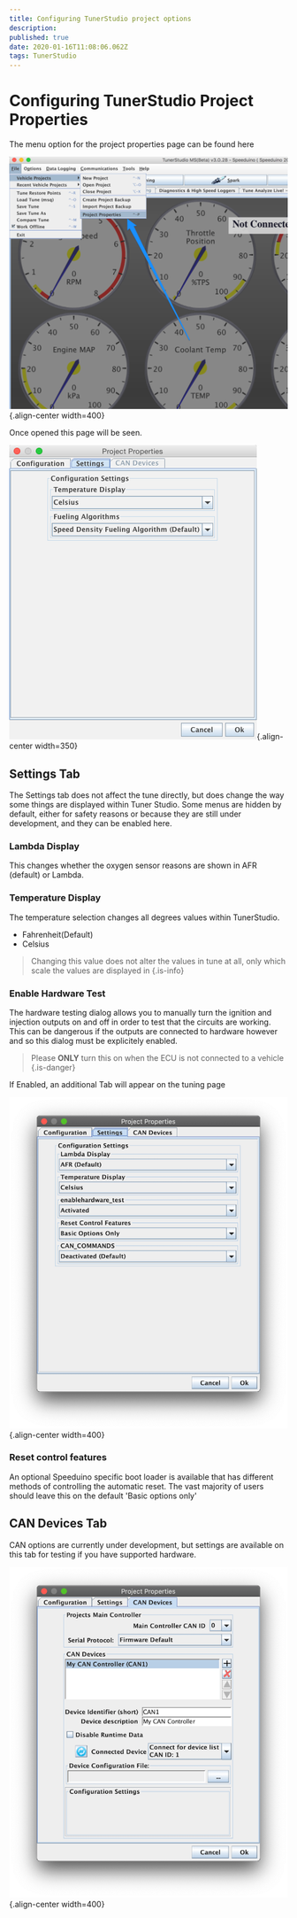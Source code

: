 ```yaml
---
title: Configuring TunerStudio project options
description: 
published: true
date: 2020-01-16T11:08:06.062Z
tags: TunerStudio
---
```


# Configuring TunerStudio Project Properties

The menu option for the project properties page can be found here

![TS_9.png](/img/TunerStudio/TS_9.png){.align-center width=400}

Once opened this page will be seen. 

![TS_4.png](/img/TunerStudio/TS_4.png){.align-center width=350}

## Settings Tab
The Settings tab does not affect the tune directly, but does change the way some things are displayed within Tuner Studio. Some menus are hidden by default, either for safety reasons or because they are still under development, and they can be enabled here.

### Lambda Display
This changes whether the oxygen sensor reasons are shown in AFR (default) or Lambda.

### Temperature Display

The temperature selection changes all degrees values within TunerStudio. 

-   Fahrenheit(Default)
-   Celsius

> Changing this value does not alter the values in tune at all, only which scale the values are displayed in
{.is-info}


### Enable Hardware Test
The hardware testing dialog allows you to manually turn the ignition and injection outputs on and off in order to test that the circuits are working. This can be dangerous if the outputs are connected to hardware however and so this dialog must be explicitely enabled. 

> Please **ONLY** turn this on when the ECU is not connected to a vehicle
{.is-danger}

If Enabled, an additional Tab will appear on the tuning page 

![Project Settings](/img/TunerStudio/TS_project_settings.png){.align-center width=400}

### Reset control features
An optional Speeduino specific boot loader is available that has different methods of controlling the automatic reset. The vast majority of users should leave this on the default 'Basic options only'


## CAN Devices Tab

CAN options are currently under development, but settings are available on this tab for testing if you have supported hardware.

![Project Settings](/img/TunerStudio/TS_CAN_settings.png){.align-center width=400}
